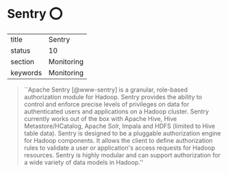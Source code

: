 # Sentry :o:


|          |            |
| -------- | ---------- |
| title    | Sentry     | 
| status   | 10         |
| section  | Monitoring |
| keywords | Monitoring |





> ``Apache Sentry [@www-sentry] is a granular, role-based
> authorization module for Hadoop. Sentry provides the ability to
> control and enforce precise levels of privileges on data for
> authenticated users and applications on a Hadoop cluster. Sentry
> currently works out of the box with Apache Hive, Hive
> Metastore/HCatalog, Apache Solr, Impala and HDFS (limited to Hive
> table data). Sentry is designed to be a pluggable authorization
> engine for Hadoop components. It allows the client to define
> authorization rules to validate a user or application's access
> requests for Hadoop resources. Sentry is highly modular and can
> support authorization for a wide variety of data models in Hadoop.''



